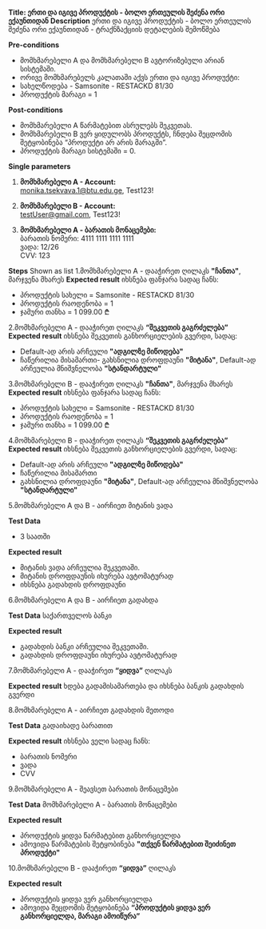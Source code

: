 **Title: ერთი და იგივე პროდუქტის - ბოლო ერთეულის შეძენა ორი ექაუნთიდან**
**Description**
ერთი და იგივე პროდუქტის - ბოლო ერთეულის შეძენა ორი ექაუნთიდან - ტრაქნზაქციის დეტალების შემოწმება

**Pre-conditions**
- მომხმარებელი A და მომხმარებელი B ავტორიზებული არიან სისტემაში.
- ორივე მომხმარებელს კალათაში აქვს ერთი და იგივე პროდუქტი:
- სახელწოდება - Samsonite - RESTACKD 81/30
- პროდუქტის მარაგი = 1

**Post-conditions**
- მომხმარებელი A წარმატებით ასრულებს შეკვეთას.
- მომხმარებელი B ვერ ყიდულობს პროდუქტს, ჩნდება  შეცდომის შეტყობინება “პროდუქტი არ არის მარაგში”.
- პროდუქტის მარაგი სისტემაში = 0.

**Single parameters**

1. **მომხმარებელი A - Account:**  
   monika.tsekvava.1@btu.edu.ge, Test123!

2. **მომხმარებელი B - Account:**  
   testUser@gmail.com, Test123!

3. **მომხმარებელი A - ბარათის მონაცემები:**  
   ბარათის ნომერი: 4111 1111 1111 1111  
   ვადა: 12/26  
   CVV: 123
   
**Steps**
Shown as list
1.მომხმარებელი A - დააჭირეთ ღილაკს **"ჩანთა"**, მარჯვენა მხარეს
**Expected result**
იხსნება ფანჯარა სადაც ჩანს:
- პროდუქტის სახელი = Samsonite - RESTACKD 81/30
- პროდუქტის რაოდენობა = 1
- ჯამური თანხა = 1 099.00 ₾

2.მომხმარებელი A - დააჭირეთ ღილაკს **“შეკვეთის გაგრძელება”**
**Expected result**
იხსნება შეკვეთის განხორციელების გვერდი, სადაც:
- Default-ად არის არჩეული **"ადგილზე მიწოდება"**
- ჩაწერილია მისამართი- 
გახსნილია დროფდაუნი **"მიტანა"**, Default-ად არჩეულია მნიშვნელობა **"სტანდარტული"**

3.მომხმარებელი B - დააჭირეთ ღილაკს **"ჩანთა"**, მარჯვენა მხარეს
**Expected result**
იხსნება ფანჯარა სადაც ჩანს:
- პროდუქტის სახელი = Samsonite - RESTACKD 81/30
- პროდუქტის რაოდენობა = 1
- ჯამური თანხა = 1 099.00 ₾

4.მომხმარებელი B  - დააჭირეთ ღილაკს **“შეკვეთის გაგრძელება”**
**Expected result**
იხსნება შეკვეთის განხორციელების გვერდი, სადაც:
- Default-ად არის არჩეული **"ადგილზე მიწოდება"**
- ჩაწერილია მისამართი
- გახსნილია დროფდაუნი **"მიტანა"**, Default-ად არჩეულია მნიშვნელობა **"სტანდარტული"**

5.მომხმარებელი A და B - აირჩიეთ მიტანის ვადა

**Test Data** 
- 3 საათში

**Expected result**
- მიტანის ვადა არჩეულია შეკვეთაში.
- მიტანის დროფდაუნის იხურება ავტომატურად
- იხსნება გადახდის დროფდაუნი

6.მომხმარებელი A და B  - აირჩიეთ გადახდა

**Test Data** 
საქართველოს ბანკი

**Expected result**
- გადახდის ბანკი არჩეულია შეკვეთაში.
- გადახდის დროფდაუნი იხურება ავტომატურად

7.მომხმარებელი A - დააჭირეთ **“ყიდვა”** ღილაკს

**Expected result**
ხდება გადამისამართება და იხსნება ბანკის გადახდის გვერდი

8.მომხმარებელი A - აირჩიეთ გადახდის მეთოდი

**Test Data** 
გადაიხადე ბარათით

**Expected result**
იხსნება ველი სადაც ჩანს:
- ბარათის ნომერი
- ვადა
- CVV

9.მომხმარებელი A - შეავსეთ ბარათის მონაცემები

**Test Data** 
მომხმარებელი A - ბარათის მონაცემები

**Expected result**
- პროდუქტის ყიდვა წარმატებით განხორციელდა
- ამოვიდა წარმატების შეტყობინება **"თქვენ წარმატებით შეიძინეთ პროდუქტი"**

10.მომხმარებელი B - დააჭირეთ **“ყიდვა”** ღილაკს

**Expected result**
- პროდუქტის ყიდვა ვერ განხორციელდა
- ამოვიდა შეცდომის  შეტყობინება **“პროდუქტის ყიდვა ვერ განხორციელდა, მარაგი ამოიწურა”**

